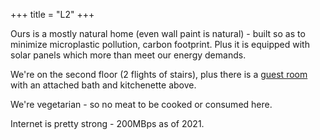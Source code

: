 +++
title = "L2"
+++

Ours is a mostly natural home (even wall paint is natural) - built so as to minimize microplastic pollution, carbon footprint. Plus it is equipped with solar panels which more than meet our energy demands.

We're on the second floor (2 flights of stairs), plus there is a [guest room](../l3/) with an attached bath and kitchenette above.

We're vegetarian - so no meat to be cooked or consumed here.

Internet is pretty strong - 200MBps as of 2021.

